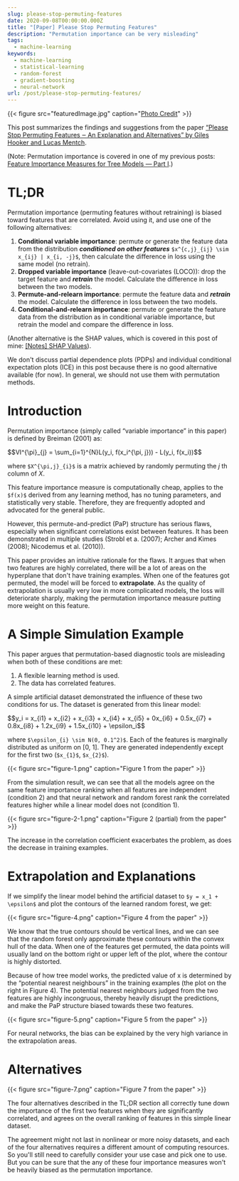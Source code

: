 ```yaml
---
slug: please-stop-permuting-features
date: 2020-09-08T00:00:00.000Z
title: "[Paper] Please Stop Permuting Features"
description: "Permutation importance can be very misleading"
tags:
  - machine-learning
keywords:
  - machine-learning
  - statistical-learning
  - random-forest
  - gradient-boosting
  - neural-network
url: /post/please-stop-permuting-features/
---
```


{{< figure src="featuredImage.jpg" caption="[Photo Credit](https://unsplash.com/photos/xcj7hC6UH2A)" >}}

This post summarizes the findings and suggestions from the paper [“Please Stop Permuting Features ‒ An Explanation and Alternatives” by Giles Hooker and Lucas Mentch](https://arxiv.org/abs/1905.03151).

(Note: Permutation importance is covered in one of my previous posts: [Feature Importance Measures for Tree Models — Part I](https://blog.ceshine.net/post/feature-importance-part-1/).)

# TL;DR

Permutation importance (permuting features without retraining) is biased toward features that are correlated. Avoid using it, and use one of the following alternatives:

1. **Conditional variable importance**: permute or generate the feature data from the distribution ***conditioned on other features*** `$x^{c,j}_{ij} \sim x_{ij} | x_{i, -j}$`, then calculate the difference in loss using the same model (no retrain).
2. **Dropped variable importance** (leave-out-covariates (LOCO)): drop the target feature and ***retrain*** the model. Calculate the difference in loss between the two models.
3. **Permute-and-relearn importance**: permute the feature data and ***retrain*** the model. Calculate the difference in loss between the two models.
4. **Conditional-and-relearn importance**: permute or generate the feature data from the distribution as in conditional variable importance, but retrain the model and compare the difference in loss.

(Another alternative is the SHAP values, which is covered in this post of mine: [[Notes] SHAP Values](https://blog.ceshine.net/post/shap/)).

We don't discuss partial dependence plots (PDPs) and individual conditional expectation plots (ICE) in this post because there is no good alternative available (for now). In general, we should not use them with permutation methods.

# Introduction

Permutation importance (simply called “variable importance” in this paper) is defined by Breiman (2001) as:

<div>$$VI^{\pi}_{j} = \sum_{i=1}^{N}L(y_i, f(x_i^{\pi, j})) - L(y_i, f(x_i))$$</div>

where `$X^{\pi,j}_{i}$` is a matrix achieved by randomly permuting the *j* th column of *X*.

This feature importance measure is computationally cheap, applies to the `$f(x)$` derived from any learning method, has no tuning parameters, and statistically very stable. Therefore, they are frequently adopted and advocated for the general public.

However, this permute-and-predict (PaP) structure has serious flaws, especially when significant correlations exist between features. It has been demonstrated in multiple studies (Strobl et a. (2007); Archer and Kimes (2008); Nicodemus et al. (2010)).

This paper provides an intuitive rationale for the flaws. It argues that when two features are highly correlated, there will be a lot of areas on the hyperplane that don't have training examples. When one of the features got permuted, the model will be forced to **extrapolate**. As the quality of extrapolation is usually very low in more complicated models, the loss will deteriorate sharply, making the permutation importance measure putting more weight on this feature.

# A Simple Simulation Example

This paper argues that permutation-based diagnostic tools are misleading when both of these conditions are met:

1. A flexible learning method is used.
2. The data has correlated features.

A simple artificial dataset demonstrated the influence of these two conditions for us. The dataset is generated from this linear model:

<div>$$y_i = x_{i1} + x_{i2} + x_{i3} + x_{i4} + x_{i5} + 0x_{i6} + 0.5x_{i7} + 0.8x_{i8} + 1.2x_{i9} + 1.5x_{i10} + \epsilon_i$$</div>

where `$\epsilon_{i} \sim N(0, 0.1^2)$`. Each of the features is marginally distributed as uniform on [0, 1]. They are generated independently except for the first two (`$x_{1}$`, `$x_{2}$`).

{{< figure src="figure-1.png" caption="Figure 1 from the paper" >}}

From the simulation result, we can see that all the models agree on the same feature importance ranking when all features are independent (condition 2) and that neural network and random forest rank the correlated features higher while a linear model does not (condition 1).

{{< figure src="figure-2-1.png" caption="Figure 2 (partial) from the paper" >}}

The increase in the correlation coefficient exacerbates the problem, as does the decrease in training examples.

# Extrapolation and Explanations

If we simplify the linear model behind the artificial dataset to `$y = x_1 + \epsilon$` and plot the contours of the learned random forest, we get:

{{< figure src="figure-4.png" caption="Figure 4 from the paper" >}}

We know that the true contours should be vertical lines, and we can see that the random forest only approximate these contours within the convex hull of the data. When one of the features get permuted, the data points will usually land on the bottom right or upper left of the plot, where the contour is highly distorted.

Because of how tree model works, the predicted value of x is determined by the “potential nearest neighbours” in the training examples (the plot on the right in Figure 4). The potential nearest neighbours judged from the two features are highly incongruous, thereby heavily disrupt the predictions, and make the PaP structure biased towards these two features.

{{< figure src="figure-5.png" caption="Figure 5 from the paper" >}}

For neural networks, the bias can be explained by the very high variance in the extrapolation areas.

# Alternatives

{{< figure src="figure-7.png" caption="Figure 7 from the paper" >}}

The four alternatives described in the TL;DR section all correctly tune down the importance of the first two features when they are significantly correlated, and agrees on the overall ranking of features in this simple linear dataset.

The agreement might not last in nonlinear or more noisy datasets, and each of the four alternatives requires a different amount of computing resources. So you'll still need to carefully consider your use case and pick one to use. But you can be sure that the any of these four importance measures won't be heavily biased as the permutation importance.
